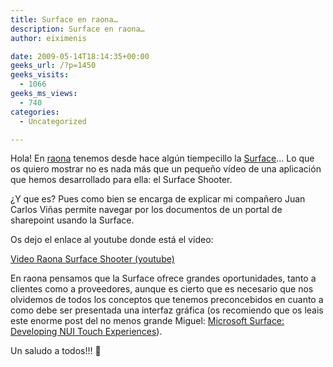 ```yaml
---
title: Surface en raona…
description: Surface en raona…
author: eiximenis

date: 2009-05-14T18:14:35+00:00
geeks_url: /?p=1450
geeks_visits:
  - 1066
geeks_ms_views:
  - 740
categories:
  - Uncategorized

---
```

Hola! En [raona][1] tenemos desde hace algún tiempecillo la [Surface][2]... Lo que os quiero mostrar no es nada más que un pequeño vídeo de una aplicación que hemos desarrollado para ella: el Surface Shooter.

¿Y que es? Pues como bien se encarga de explicar mi compañero Juan Carlos Viñas permite navegar por los documentos de un portal de sharepoint usando la Surface.

Os dejo el enlace al youtube donde está el video: 

[Video Raona Surface Shooter (youtube)][3]

En raona pensamos que la Surface ofrece grandes oportunidades, tanto a clientes como a proveedores, aunque es cierto que es necesario que nos olvidemos de todos los conceptos que tenemos preconcebidos en cuanto a como debe ser presentada una interfaz gráfica (os recomiendo que os leais este enorme post del no menos grande Miguel: [Microsoft Surface: Developing NUI Touch Experiences][4]).

Un saludo a todos!!! 🙂

 [1]: http://www.raona.com
 [2]: http://www.surface.com
 [3]: http://www.youtube.com/watch?v=8ifCqaJZtlM
 [4]: http://www.migueljimenez.net/post/2008/11/06/Microsoft-Surface-Developing-NUI-Touch-Experiences.aspx